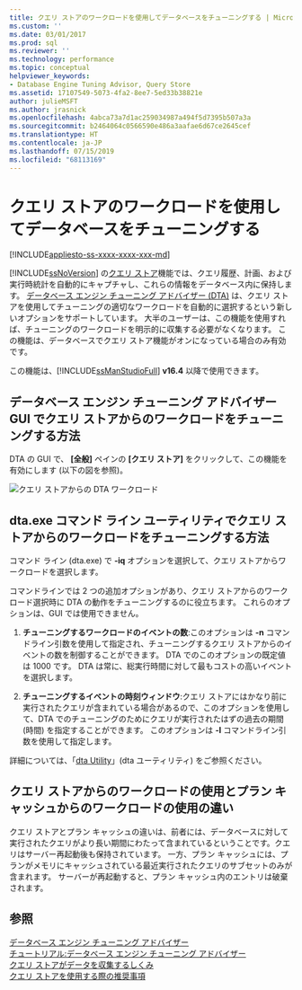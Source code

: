 ```yaml
---
title: クエリ ストアのワークロードを使用してデータベースをチューニングする | Microsoft Docs
ms.custom: ''
ms.date: 03/01/2017
ms.prod: sql
ms.reviewer: ''
ms.technology: performance
ms.topic: conceptual
helpviewer_keywords:
- Database Engine Tuning Advisor, Query Store
ms.assetid: 17107549-5073-4fa2-8ee7-5ed33b38821e
author: julieMSFT
ms.author: jrasnick
ms.openlocfilehash: 4abca73a7d1ac259034987a494f5d7395b507a3a
ms.sourcegitcommit: b2464064c0566590e486a3aafae6d67ce2645cef
ms.translationtype: HT
ms.contentlocale: ja-JP
ms.lasthandoff: 07/15/2019
ms.locfileid: "68113169"
---
```

# <a name="tuning-database-using-workload-from-query-store"></a>クエリ ストアのワークロードを使用してデータベースをチューニングする
[!INCLUDE[appliesto-ss-xxxx-xxxx-xxx-md](../../includes/appliesto-ss-xxxx-xxxx-xxx-md.md)]


[!INCLUDE[ssNoVersion](../../includes/ssnoversion-md.md)] の[クエリ ストア](../../relational-databases/performance/how-query-store-collects-data.md)機能では、クエリ履歴、計画、および実行時統計を自動的にキャプチャし、これらの情報をデータベース内に保持します。 [データベース エンジン チューニング アドバイザー (DTA)](../../relational-databases/performance/database-engine-tuning-advisor.md) は、クエリ ストアを使用してチューニングの適切なワークロードを自動的に選択するという新しいオプションをサポートしています。 大半のユーザーは、この機能を使用すれば、チューニングのワークロードを明示的に収集する必要がなくなります。 この機能は、データベースでクエリ ストア機能がオンになっている場合のみ有効です。 
  
この機能は、[!INCLUDE[ssManStudioFull](../../includes/ssmanstudiofull-md.md)] **v16.4** 以降で使用できます。 
  
## <a name="how-to-tune-a-workload-from-query-store-in-database-engine-tuning-advisor-gui"></a>データベース エンジン チューニング アドバイザー GUI でクエリ ストアからのワークロードをチューニングする方法
DTA の GUI で、 **[全般]** ペインの **[クエリ ストア]** をクリックして、この機能を有効にします (以下の図を参照)。

![クエリ ストアからの DTA ワークロード](../../relational-databases/performance/media/dta-workload-from-query-store.gif)
 
## <a name="how-to-tune-a-workload-from-query-store-in-dtaexe-command-line-utility"></a>dta.exe コマンド ライン ユーティリティでクエリ ストアからのワークロードをチューニングする方法
コマンド ライン (dta.exe) で **-iq** オプションを選択して、クエリ ストアからワークロードを選択します。 

コマンドラインでは 2 つの追加オプションがあり、クエリ ストアからのワークロード選択時に DTA の動作をチューニングするのに役立ちます。 これらのオプションは、GUI では使用できません。
  1. **チューニングするワークロードのイベントの数**:このオプションは **-n** コマンドライン引数を使用して指定され、チューニングするクエリ ストアからのイベントの数を制御することができます。 DTA でのこのオプションの既定値は 1000 です。 DTA は常に、総実行時間に対して最もコストの高いイベントを選択します。 
  
  2. **チューニングするイベントの時刻ウィンドウ**:クエリ ストアにはかなり前に実行されたクエリが含まれている場合があるので、このオプションを使用して、DTA でのチューニングのためにクエリが実行されたはずの過去の期間 (時間) を指定することができます。 このオプションは **-I** コマンドライン引数を使用して指定します。 

詳細については、「[dta Utility](../../tools/dta/dta-utility.md)」(dta ユーティリティ) をご参照ください。

## <a name="difference-between-using-workload-from-query-store-and-plan-cache"></a>クエリ ストアからのワークロードの使用とプラン キャッシュからのワークロードの使用の違い 
クエリ ストアとプラン キャッシュの違いは、前者には、データベースに対して実行されたクエリがより長い期間にわたって含まれているということです。クエリはサーバー再起動後も保持されています。 一方、プラン キャッシュには、プランがメモリにキャッシュされている最近実行されたクエリのサブセットのみが含まれます。 サーバーが再起動すると、プラン キャッシュ内のエントリは破棄されます。

## <a name="see-also"></a>参照  
[データベース エンジン チューニング アドバイザー](../../relational-databases/performance/database-engine-tuning-advisor.md)     
[チュートリアル:データベース エンジン チューニング アドバイザー](../../tools/dta/tutorial-database-engine-tuning-advisor.md)        
[クエリ ストアがデータを収集するしくみ](../../relational-databases/performance/how-query-store-collects-data.md)     
[クエリ ストアを使用する際の推奨事項](../../relational-databases/performance/best-practice-with-the-query-store.md)
